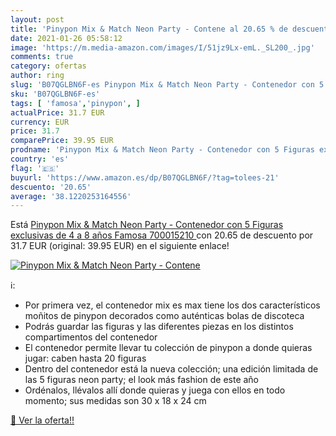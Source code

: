 ```yaml
---
layout: post
title: 'Pinypon Mix & Match Neon Party - Contene al 20.65 % de descuento'
date: 2021-01-26 05:58:12
image: 'https://m.media-amazon.com/images/I/51jz9Lx-emL._SL200_.jpg'
comments: true
category: ofertas
author: ring
slug: 'B07QGLBN6F-es Pinypon Mix & Match Neon Party - Contenedor con 5 Figuras...'
sku: 'B07QGLBN6F-es'
tags: [ 'famosa','pinypon', ]
actualPrice: 31.7 EUR
currency: EUR
price: 31.7
comparePrice: 39.95 EUR
prodname: 'Pinypon Mix & Match Neon Party - Contenedor con 5 Figuras exclusivas  de 4 a 8 años  Famosa 700015210 '
country: 'es'
flag: '🇪🇸'
buyurl: 'https://www.amazon.es/dp/B07QGLBN6F/?tag=tolees-21'
descuento: '20.65'
average: '38.1220253164556'
---
```


Está [Pinypon Mix & Match Neon Party - Contenedor con 5 Figuras exclusivas  de 4 a 8 años  Famosa 700015210 ](https://www.amazon.es/dp/B07QGLBN6F/?tag=tolees-21) con 20.65 de descuento por 31.7 EUR (original: 39.95 EUR) en el siguiente enlace!

[![Pinypon Mix & Match Neon Party - Contene](https://m.media-amazon.com/images/I/51jz9Lx-emL._SL200_.jpg)](https://www.amazon.es/dp/B07QGLBN6F/?tag=tolees-21)

ℹ️:

- Por primera vez, el contenedor mix es max tiene los dos característicos moñitos de pinypon decorados como auténticas bolas de discoteca
- Podrás guardar las figuras y las diferentes piezas en los distintos compartimentos del contenedor
- El contenedor permite llevar tu colección de pinypon a donde quieras jugar: caben hasta 20 figuras
- Dentro del contenedor está la nueva colección; una edición limitada de las 5 figuras neon party; el look más fashion de este año
- Ordénalos, llévalos allí donde quieras y juega con ellos en todo momento; sus medidas son 30 x 18 x 24 cm

[🛒 Ver la oferta!!](https://www.amazon.es/dp/B07QGLBN6F/?tag=tolees-21)
